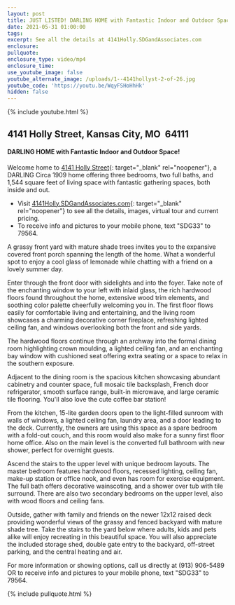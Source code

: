 ```yaml
---
layout: post
title: JUST LISTED! DARLING HOME with Fantastic Indoor and Outdoor Space!
date: 2021-05-31 01:00:00
tags:
excerpt: See all the details at 4141Holly.SDGandAssociates.com
enclosure:
pullquote:
enclosure_type: video/mp4
enclosure_time:
use_youtube_image: false
youtube_alternate_image: /uploads/1--4141hollyst-2-of-26.jpg
youtube_code: 'https://youtu.be/WqyFSHoHhHk'
hidden: false
---
```

{% include youtube.html %}

## 4141 Holly Street, Kansas City, MO&nbsp; 64111

#### DARLING HOME with Fantastic Indoor and Outdoor Space\!

Welcome home to [4141 Holly Street](http://4141Holly.SDGandAssociates.com){: target="_blank" rel="noopener"}, a DARLING Circa 1909 home offering three bedrooms, two full baths, and 1,544 square feet of living space with fantastic gathering spaces, both inside and out.

* Visit [4141Holly.SDGandAssociates.com](http://4141Holly.SDGandAssociates.com){: target="_blank" rel="noopener"} to see all the details, images, virtual tour and current pricing.
* To receive info and pictures to your mobile phone, text "SDG33" to 79564.

A grassy front yard with mature shade trees invites you to the expansive covered front porch spanning the length of the home. What a wonderful spot to enjoy a cool glass of lemonade while chatting with a friend on a lovely summer day.

Enter through the front door with sidelights and into the foyer. Take note of the enchanting window to your left with inlaid glass, the rich hardwood floors found throughout the home, extensive wood trim elements, and soothing color palette cheerfully welcoming you in. The first floor flows easily for comfortable living and entertaining, and the living room showcases a charming decorative corner fireplace, refreshing lighted ceiling fan, and windows overlooking both the front and side yards.

The hardwood floors continue through an archway into the formal dining room highlighting crown moulding, a lighted ceiling fan, and an enchanting bay window with cushioned seat offering extra seating or a space to relax in the southern exposure.

Adjacent to the dining room is the spacious kitchen showcasing abundant cabinetry and counter space, full mosaic tile backsplash, French door refrigerator, smooth surface range, built-in microwave, and large ceramic tile flooring. You'll also love the cute coffee bar station\!

From the kitchen, 15-lite garden doors open to the light-filled sunroom with walls of windows, a lighted ceiling fan, laundry area, and a door leading to the deck. Currently, the owners are using this space as a spare bedroom with a fold-out couch, and this room would also make for a sunny first floor home office. Also on the main level is the converted full bathroom with new shower, perfect for overnight guests.

Ascend the stairs to the upper level with unique bedroom layouts. The master bedroom features hardwood floors, recessed lighting, ceiling fan, make-up station or office nook, and even has room for exercise equipment. The full bath offers decorative wainscoting, and a shower over tub with tile surround. There are also two secondary bedrooms on the upper level, also with wood floors and ceiling fans.

Outside, gather with family and friends on the newer 12x12 raised deck providing wonderful views of the grassy and fenced backyard with mature shade tree. Take the stairs to the yard below where adults, kids and pets alike will enjoy recreating in this beautiful space. You will also appreciate the included storage shed, double gate entry to the backyard, off-street parking, and the central heating and air.

For more information or showing options, call us directly at (913) 906-5489 OR to receive info and pictures to your mobile phone, text "SDG33" to 79564.

{% include pullquote.html %}
